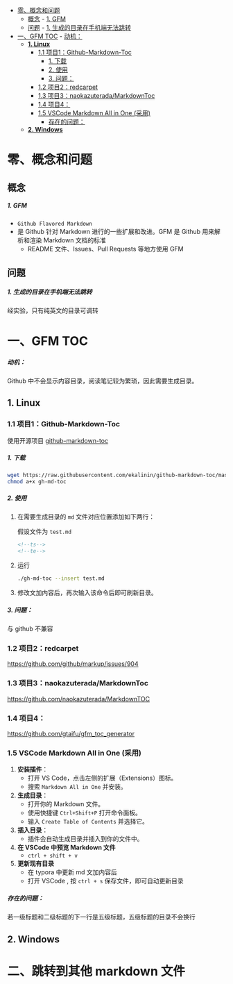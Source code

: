- [零、概念和问题](#零概念和问题)
  - [概念](#概念)
        - [1. GFM](#1-gfm)
  - [问题](#问题)
        - [1. 生成的目录在手机端无法跳转](#1-生成的目录在手机端无法跳转)
- [一、GFM TOC](#一gfm-toc)
        - [动机：](#动机)
  - [**1. Linux**](#1-linux)
    - [1.1 项目1：Github-Markdown-Toc](#11-项目1github-markdown-toc)
        - [1. 下载](#1-下载)
        - [2. 使用](#2-使用)
        - [3. 问题：](#3-问题)
    - [1.2 项目2：redcarpet](#12-项目2redcarpet)
    - [1.3 项目3：naokazuterada/MarkdownToc](#13-项目3naokazuteradamarkdowntoc)
    - [1.4 项目4：](#14-项目4)
    - [1.5 VSCode Markdown All in One (采用)](#15-vscode-markdown-all-in-one-采用)
        - [存在的问题：](#存在的问题)
  - [**2. Windows**](#2-windows)


# 零、概念和问题

## 概念

##### 1. GFM

- `Github Flavored Markdown`
- 是 Github 针对 Markdown 进行的一些扩展和改进。GFM 是 Github 用来解析和渲染 Markdown 文档的标准
  - README 文件、Issues、Pull Requests 等地方使用 GFM

## 问题

##### 1. 生成的目录在手机端无法跳转

经实验，只有纯英文的目录可调转

# 一、GFM TOC

##### 动机：

Github 中不会显示内容目录，阅读笔记较为繁琐，因此需要生成目录。

## **1. Linux**

### 1.1 项目1：Github-Markdown-Toc

使用开源项目 [github-markdown-toc](https://github.com/ekalinin/github-markdown-toc.git)

##### 1. 下载

```bash
wget https://raw.githubusercontent.com/ekalinin/github-markdown-toc/master/gh-md-toc
chmod a+x gh-md-toc
```

##### 2. 使用

1. 在需要生成目录的 `md` 文件对应位置添加如下两行：

   假设文件为 `test.md`

   ```markdown
   <!--ts-->
   <!--te-->
   ```

2. 运行

   ```bash
   ./gh-md-toc --insert test.md
   ```

3. 修改文加内容后，再次输入该命令后即可刷新目录。

##### 3. 问题：

与 github 不兼容

### 1.2 项目2：redcarpet

https://github.com/github/markup/issues/904



### 1.3 项目3：naokazuterada/MarkdownToc

https://github.com/naokazuterada/MarkdownTOC



### 1.4 项目4：

https://github.com/gtaifu/gfm_toc_generator



### 1.5 VSCode Markdown All in One (采用)

1. **安装插件**：
   - 打开 VS Code，点击左侧的扩展（Extensions）图标。
   - 搜索 `Markdown All in One` 并安装。
2. **生成目录**：
   - 打开你的 Markdown 文件。
   - 使用快捷键 `Ctrl+Shift+P` 打开命令面板。
   - 输入 `Create Table of Contents` 并选择它。
3. **插入目录**：
   - 插件会自动生成目录并插入到你的文件中。
4. **在 VSCode 中预览 Markdown 文件**
   - `ctrl + shift + v` 
5. **更新现有目录**
   - 在 typora 中更新 md 文加内容后
   - 打开 VSCode , 按 `ctrl + s` 保存文件，即可自动更新目录

##### 存在的问题：

若一级标题和二级标题的下一行是五级标题，五级标题的目录不会换行



## **2. Windows**

# 二、跳转到其他 markdown 文件
